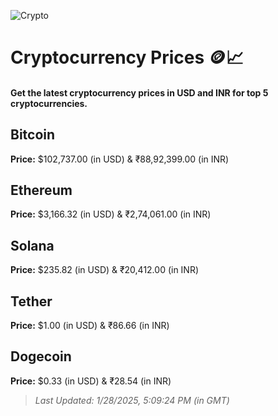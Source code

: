 
![Crypto](https://www.techguide.com.au/wp-content/uploads/2020/11/crypto3.jpeg)

# Cryptocurrency Prices 🪙📈

#### Get the latest cryptocurrency prices in USD and INR for top 5 cryptocurrencies.

## Bitcoin

**Price:** $102,737.00 (in USD) & ₹88,92,399.00 (in INR)

## Ethereum

**Price:** $3,166.32 (in USD) & ₹2,74,061.00 (in INR)

## Solana

**Price:** $235.82 (in USD) & ₹20,412.00 (in INR)

## Tether

**Price:** $1.00 (in USD) & ₹86.66 (in INR)

## Dogecoin

**Price:** $0.33 (in USD) & ₹28.54 (in INR)

> _Last Updated: 1/28/2025, 5:09:24 PM (in GMT)_
